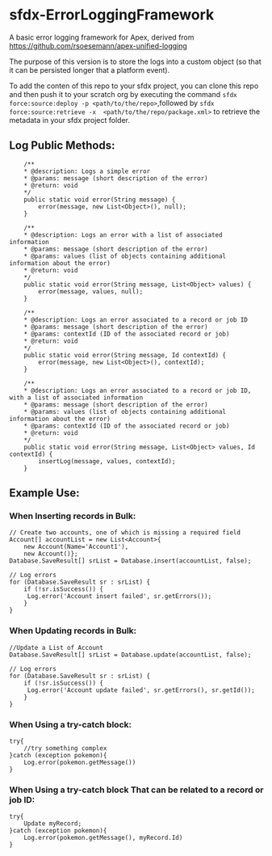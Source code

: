 # sfdx-ErrorLoggingFramework


A basic error logging framework for Apex, derived from https://github.com/rsoesemann/apex-unified-logging


The purpose of this version is to store the logs into a custom object (so that it can be persisted longer that a platform event).


To add the conten of this repo to your sfdx project, you can clone this repo and then push it to your scratch org by executing the command `sfdx force:source:deploy -p <path/to/the/repo>`,followed by `sfdx force:source:retrieve -x  <path/to/the/repo/package.xml>`
 to retrieve the metadata in your sfdx project folder.


## Log Public Methods:
```apex
    /**
    * @description: Logs a simple error
    * @params: message (short description of the error)
    * @return: void
    */
    public static void error(String message) {
        error(message, new List<Object>(), null);
    }

    /**
    * @description: Logs an error with a list of associated information
    * @params: message (short description of the error)
    * @params: values (list of objects containing additional information about the error)
    * @return: void
    */
    public static void error(String message, List<Object> values) {
        error(message, values, null);
    }

    /**
    * @description: Logs an error associated to a record or job ID
    * @params: message (short description of the error)
    * @params: contextId (ID of the associated record or job)
    * @return: void
    */
    public static void error(String message, Id contextId) {
        error(message, new List<Object>(), contextId);
    }

    /**
    * @description: Logs an error associated to a record or job ID, with a list of associated information
    * @params: message (short description of the error)
    * @params: values (list of objects containing additional information about the error)
    * @params: contextId (ID of the associated record or job)
    * @return: void
    */
    public static void error(String message, List<Object> values, Id contextId) {
        insertLog(message, values, contextId);
    }
```

## Example Use:

### When Inserting records in Bulk:
```apex
// Create two accounts, one of which is missing a required field
Account[] accountList = new List<Account>{
    new Account(Name='Account1'),
    new Account()};
Database.SaveResult[] srList = Database.insert(accountList, false);

// Log errors
for (Database.SaveResult sr : srList) {
    if (!sr.isSuccess()) {
     Log.error('Account insert failed', sr.getErrors());
    }
}
```

### When Updating records in Bulk:
```apex
//Update a List of Account
Database.SaveResult[] srList = Database.update(accountList, false);

// Log errors
for (Database.SaveResult sr : srList) {
    if (!sr.isSuccess()) {
     Log.error('Account update failed', sr.getErrors(), sr.getId());
    }
}
```

### When Using a try-catch block:
```apex
try{
    //try something complex
}catch (exception pokemon){
    Log.error(pokemon.getMessage())
}
```

### When Using a try-catch block That can be related to a record or job ID:
```apex
try{
    Update myRecord;
}catch (exception pokemon){
    Log.error(pokemon.getMessage(), myRecord.Id)
}
```

